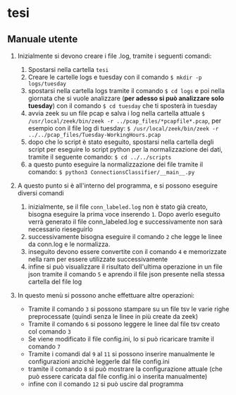 # tesi

## Manuale utente

1. Inizialmente si devono creare i file .log, tramite i seguenti comandi:
    1. Spostarsi nella cartella `tesi`
    1. Creare le cartelle logs e tuesday con il comando `$ mkdir -p logs/tuesday`
    1. spostarsi nella cartella logs tramite il comando `$ cd logs` e poi nella giornata che si vuole analizzare (**per adesso si può analizzare solo tuesday**) con il comando `$ cd tuesday` che ti sposterà in tuesday
    1. avvia zeek su un file pcap e salva i log nella cartella attuale `$ /usr/local/zeek/bin/zeek -r ../pcap_files/*pcapfile*.pcap`, per esempio con il file log di tuesday: `$ /usr/local/zeek/bin/zeek -r ../../pcap_files/Tuesday-WorkingHours.pcap`
    1. dopo che lo script è stato eseguito, spostarsi nella cartella degli script per eseguire lo script python per la normalizzazione dei dati, tramite il seguente comando: `$ cd ../../scripts`
    1. a questo punto eseguire la normalizzazione dei file tramite il comando: `$ python3 ConnectionsClassifier/__main__.py`

1. A questo punto si è all'interno del programma, e si possono eseguire diversi comandi 
    1. inizialmente, se il file `conn_labeled.log` non è stato già creato, bisogna eseguire la prima voce inserendo `1`. Dopo averlo eseguito verrà generato il file conn_labeled.log e successivamente non sarà necessario rieseguirlo
    1. successivamente bisogna eseguire il comando `2` che legge le linee da conn.log e le normalizza.
    1. inseguito devono essere convertite con il comando `4` e memorizzate nella ram per essere utilizzate successivamente
    1. infine si può visualizzare il risultato dell'ultima operazione in un file json tramite il comando `5` e aprendo il file json presente nella stessa cartella del file log
    
1. In questo menù si possono anche effettuare altre operazioni:
    - Tramite il comando `3` si possono stampare su un file tsv le varie righe preprocessate (quindi senza le linee in più create da zeek)
    - Tramite il comando `6` si possono leggere le linee dal file tsv creato col comando `3`
    - Se viene modificato il file config.ini, lo si può ricaricare tramite il comando `7`
    - Tramite i comandi dal `9` al `11` si possono inserire manualmente le configurazioni anzichè leggerle dal file config.ini
    - tramite il comando `8` si può mostrare la configurazione attuale (che può essere caricata dal file config.ini o inserita manualmente)
    - infine con il comando `12` si può uscire dal programma
